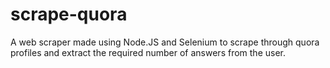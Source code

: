 # scrape-quora
A web scraper made using Node.JS and Selenium to scrape through quora profiles and extract the required number of answers from the user.
